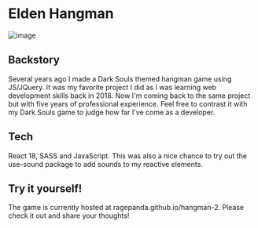 # Elden Hangman

![image](https://github.com/Ragepanda/hangman-2/assets/5217242/2183184f-2ff7-4ee2-9139-97f0bec51197)

## Backstory
Several years ago I made a Dark Souls themed hangman game using JS/JQuery. It was my favorite project I did as I was learning web development skills back in 2018. Now I'm coming back to the same project but with five years of professional experience. Feel free to contrast it with my Dark Souls game to judge how far I've come as a developer. 

## Tech
React 18, SASS and JavaScript. This was also a nice chance to try out the use-sound package to add sounds to my reactive elements. 

## Try it yourself!
The game is currently hosted at ragepanda.github.io/hangman-2. Please check it out and share your thoughts!



